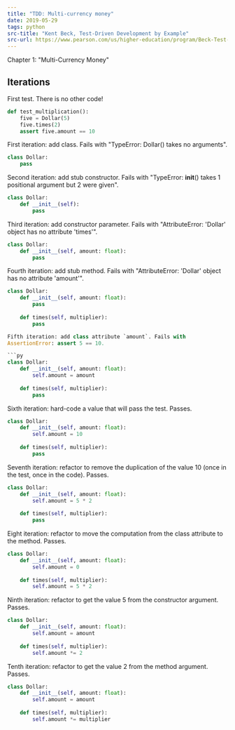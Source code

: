 ```yaml
---
title: "TDD: Multi-currency money"
date: 2019-05-29
tags: python
src-title: "Kent Beck, Test-Driven Development by Example"
src-url: https://www.pearson.com/us/higher-education/program/Beck-Test-Driven-Development-By-Example/PGM206172.html
---
```


Chapter 1: "Multi-Currency Money"


## Iterations

First test. There is no other code!

```py
def test_multiplication():
    five = Dollar(5)
    five.times(2)
    assert five.amount == 10
```

First iteration: add class. Fails with "TypeError: Dollar() takes no
arguments".

```py
class Dollar:
    pass
```

Second iteration: add stub constructor. Fails with "TypeError:
__init__() takes 1 positional argument but 2 were given".

```py
class Dollar:
    def __init__(self):
        pass
```

Third iteration: add constructor parameter. Fails with
"AttributeError: 'Dollar' object has no attribute 'times'".

```py
class Dollar:
    def __init__(self, amount: float):
        pass
```

Fourth iteration: add stub method. Fails with "AttributeError:
'Dollar' object has no attribute 'amount'".

```py
class Dollar:
    def __init__(self, amount: float):
        pass
    
    def times(self, multiplier):
        pass

Fifth iteration: add class attribute `amount`. Fails with
AssertionError: assert 5 == 10.

```py
class Dollar:
    def __init__(self, amount: float):
        self.amount = amount
    
    def times(self, multiplier):
        pass
```

Sixth iteration: hard-code a value that will pass the test.
Passes.

```py
class Dollar:
    def __init__(self, amount: float):
        self.amount = 10
    
    def times(self, multiplier):
        pass
```

Seventh iteration: refactor to remove the duplication of the value 10
(once in the test, once in the code). Passes.

```py
class Dollar:
    def __init__(self, amount: float):
        self.amount = 5 * 2
    
    def times(self, multiplier):
        pass
```

Eight iteration: refactor to move the computation from the class
attribute to the method. Passes.

```py
class Dollar:
    def __init__(self, amount: float):
        self.amount = 0
    
    def times(self, multiplier):
        self.amount = 5 * 2
```

Ninth iteration: refactor to get the value 5 from the constructor
argument. Passes.

```py
class Dollar:
    def __init__(self, amount: float):
        self.amount = amount
    
    def times(self, multiplier):
        self.amount *= 2
```

Tenth iteration: refactor to get the value 2 from the method
argument. Passes.

```py
class Dollar:
    def __init__(self, amount: float):
        self.amount = amount
    
    def times(self, multiplier):
        self.amount *= multiplier
```
